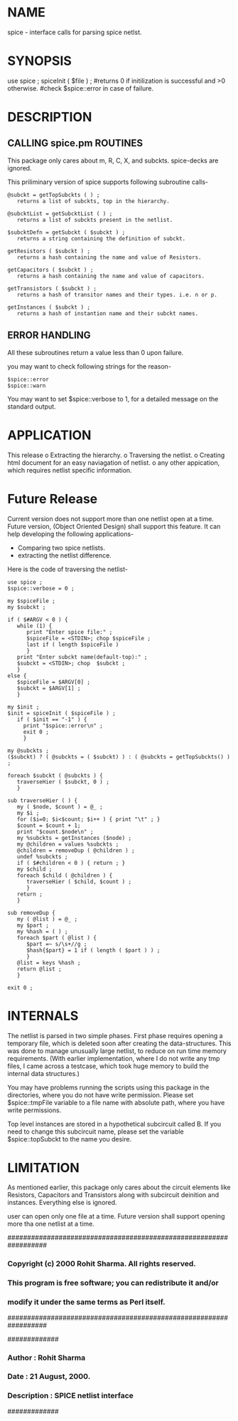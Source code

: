 # NAME
spice - interface calls for parsing spice netlst.

# SYNOPSIS
use spice ;
spiceInit ( $file ) ;
   #returns 0 if initilization is successful and >0 otherwise.
   #check $spice::error in case of failure.

# DESCRIPTION
## CALLING spice.pm ROUTINES
This package only cares about m, R, C, X, and subckts.
spice-decks are ignored.
 
This priliminary version of spice supports following subroutine
calls-

```
@subckt = getTopSubckts ( ) ;
   returns a list of subckts, top in the hierarchy.
 
@subcktList = getSubcktList ( ) ;
   returns a list of subckts present in the netlist.
 
$subcktDefn = getSubckt ( $subckt ) ;
   returns a string containing the definition of subckt.
 
getResistors ( $subckt ) ;
   returns a hash containing the name and value of Resistors.
 
getCapacitors ( $subckt ) ;
   returns a hash containing the name and value of capacitors.
 
getTransistors ( $subckt ) ;
   returns a hash of transitor names and their types. i.e. n or p.
 
getInstances ( $subckt ) ;
   returns a hash of instantion name and their subckt names.
```

## ERROR HANDLING
All these subroutines return a value less than 0 upon failure.
 
you may want to check following strings for the reason-
```
$spice::error
$spice::warn
 ```
You may want to set $spice::verbose to 1, for a detailed message on
the standard output.

# APPLICATION
This release o Extracting the hierarchy. o Traversing the netlist. o Creating html document for an easy naviagation of netlist. o any other appication, which requires netlist specific information.

# Future Release 
Current version does not support more than one netlist open at a time. Future version, (Object Oriented Design) shall support this feature. It can help developing the following applications- 
- Comparing two spice netlists. 
- extracting the netlist difference.

Here is the code of traversing the netlist-

```
use spice ;
$spice::verbose = 0 ;

my $spiceFile ;
my $subckt ;

if ( $#ARGV < 0 ) {
   while (1) {
      print "Enter spice file:" ;
      $spiceFile = <STDIN>; chop $spiceFile ;
      last if ( length $spiceFile )
      }
   print "Enter subckt name(default-top):" ;
   $subckt = <STDIN>; chop  $subckt ;
   }
else {
   $spiceFile = $ARGV[0] ;
   $subckt = $ARGV[1] ;
   }

my $init ;
$init = spiceInit ( $spiceFile ) ;
   if ( $init == "-1" ) {
     print "$spice::error\n" ;
     exit 0 ;
     }

my @subckts ;
($subckt) ? ( @subckts = ( $subckt) ) : ( @subckts = getTopSubckts() ) ;

foreach $subckt ( @subckts ) {
   traverseHier ( $subckt, 0 ) ;
   }

sub traverseHier ( ) {
   my ( $node, $count ) = @_ ;
   my $i ;
   for ($i=0; $i<$count; $i++ ) { print "\t" ; }
   $count = $count + 1;
   print "$count.$node\n" ;
   my %subckts = getInstances ($node) ;
   my @children = values %subckts ;
   @children = removeDup ( @children ) ;
   undef %subckts ;
   if ( $#children < 0 ) { return ; }
   my $child ;
   foreach $child ( @children ) {
      traverseHier ( $child, $count ) ;
      }
   return ;
   }

sub removeDup {
   my ( @list ) = @_ ;
   my $part ;
   my %hash = ( ) ;
   foreach $part ( @list ) {
      $part =~ s/\s+//g ;
      $hash{$part} = 1 if ( length ( $part ) ) ;
      }
   @list = keys %hash ;
   return @list ;
   }

exit 0 ;
```

# INTERNALS
The netlist is parsed in two simple phases. First phase requires
opening a temporary file, which is deleted soon after creating
the data-structures. This was done to manage unusually large
netlist, to reduce on run time memory requirements. (With earlier
implementation, where I do not write any tmp files, I came across
a testcase, which took huge memory to build the internal data
structures.)
 
You may have problems running the scripts using this package in the
directories, where you do not have write permission. Please set
$spice::tmpFile variable to a file name with absolute path, where
you have write permissions.
 
Top level instances are stored in a hypothetical subcircuit called
B<top>. If you need to change this subcircuit name, please set the
variable $spice::topSubckt to the name you desire.

# LIMITATION
As mentioned earlier, this package only cares about the circuit
elements like Resistors, Capacitors and Transistors along with
subcircuit deinition and instances. Everything else is ignored.
 
user can open only one file at a time. Future version shall
support opening more tha one netlist at a time.


##################################################################
###    Copyright (c) 2000 Rohit Sharma. All rights reserved.
###    This program is free software; you can redistribute it and/or
###    modify it under the same terms as Perl itself.
##################################################################

#############
### Author      : Rohit Sharma
### Date        : 21 August, 2000.
### Description : SPICE netlist interface
#############
